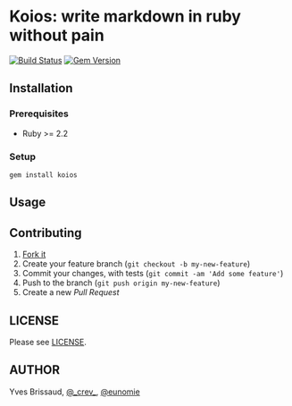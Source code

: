 Koios: write markdown in ruby without pain
==========================================

[![Build Status](https://travis-ci.org/eunomie/koios.svg?branch=master)](https://travis-ci.org/eunomie/koios) [![Gem Version](https://badge.fury.io/rb/koios.svg)](https://badge.fury.io/rb/koios)

Installation
------------

### Prerequisites

- Ruby >= 2.2

### Setup

```
gem install koios
```

Usage
-----


Contributing
------------

1. [Fork it](https://github.com/eunomie/koios/fork)
2. Create your feature branch (`git checkout -b my-new-feature`)
3. Commit your changes, with tests (`git commit -am 'Add some feature'`)
4. Push to the branch (`git push origin my-new-feature`)
5. Create a new _Pull Request_

LICENSE
-------

Please see [LICENSE][].

AUTHOR
------

Yves Brissaud, [@\_crev_](https://twiter.com/_crev_), [@eunomie](https://github.com/eunomie)

[LICENSE]: https://github.com/eunomie/koios/blob/master/LICENSE
